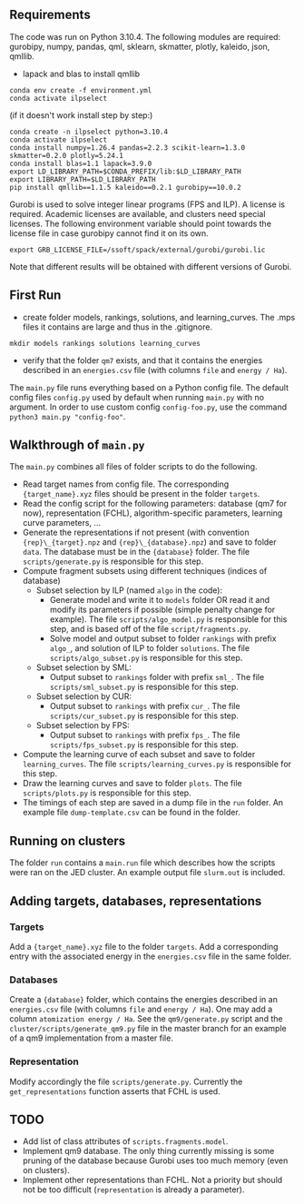 ## Requirements

The code was run on Python 3.10.4. The following modules are required: gurobipy, numpy, pandas, qml, sklearn, skmatter, plotly, kaleido, json, qmllib.
+ lapack and blas to install qmllib
```
conda env create -f environment.yml
conda activate ilpselect
```
(if it doesn't work install step by step:)
```
conda create -n ilpselect python=3.10.4
conda activate ilpselect
conda install numpy=1.26.4 pandas=2.2.3 scikit-learn=1.3.0 skmatter=0.2.0 plotly=5.24.1
conda install blas=1.1 lapack=3.9.0
export LD_LIBRARY_PATH=$CONDA_PREFIX/lib:$LD_LIBRARY_PATH
export LIBRARY_PATH=$LD_LIBRARY_PATH
pip install qmllib==1.1.5 kaleido==0.2.1 gurobipy==10.0.2
```

Gurobi is used to solve integer linear programs (FPS and ILP). A license is required. Academic licenses are available, and clusters need special licenses.
The following environment variable should point towards the license file in case gurobipy cannot find it on its own.
```
export GRB_LICENSE_FILE=/ssoft/spack/external/gurobi/gurobi.lic
```

Note that different results will be obtained with different versions of Gurobi.

## First Run

- create folder models, rankings, solutions, and learning_curves. The .mps files it contains are large and thus in the .gitignore.
```
mkdir models rankings solutions learning_curves
```

- verify that the folder `qm7` exists, and that it contains the energies described in an `energies.csv` file (with columns `file` and `energy / Ha`).

The `main.py` file runs everything based on a Python config file. The default config files `config.py` used by default when running `main.py` with no argument.
In order to use custom config `config-foo.py`, use the command `python3 main.py "config-foo"`.

## Walkthrough of `main.py`

The `main.py` combines all files of folder scripts to do the following.

- Read target names from config file. The corresponding `{target_name}.xyz` files should be present in the folder `targets`.
- Read the config script for the following parameters: database (qm7 for now), representation (FCHL), algorithm-specific parameters, learning curve parameters, ...
- Generate the representations if not present (with convention `{rep}\_{target}.npz` and `{rep}\_{database}.npz`) and save to folder `data`. The database must be in the `{database}` folder.
The file `scripts/generate.py` is responsible for this step.
- Compute fragment subsets using different techniques (indices of database)
	- Subset selection by ILP (named `algo` in the code):
		- Generate model and write it to `models` folder OR read it and modify its parameters if possible (simple penalty change for example).
		The file `scripts/algo_model.py` is responsible for this step, and is based off of the file `script/fragments.py`.
		- Solve model and output subset to folder `rankings` with prefix `algo_`, and solution of ILP to folder `solutions`.
		The file `scripts/algo_subset.py` is responsible for this step.
	- Subset selection by SML:
		- Output subset to `rankings` folder with prefix `sml_`.
		The file `scripts/sml_subset.py` is responsible for this step.
	- Subset selection by CUR:
		- Output subset to `rankings` with prefix `cur_`.
		The file `scripts/cur_subset.py` is responsible for this step.
	- Subset selection by FPS:
		- Output subset to `rankings` with prefix `fps_`.
		The file `scripts/fps_subset.py` is responsible for this step.
- Compute the learning curve of each subset and save to folder `learning_curves`.
The file `scripts/learning_curves.py` is responsible for this step.
- Draw the learning curves and save to folder `plots`.
The file `scripts/plots.py` is responsible for this step.
- The timings of each step are saved in a dump file in the `run` folder. An example file `dump-template.csv` can be found in the folder.

## Running on clusters

The folder `run` contains a `main.run` file which describes how the scripts were ran on the JED cluster.
An example output file `slurm.out` is included.

## Adding targets, databases, representations

### Targets

Add a `{target_name}.xyz` file to the folder `targets`.
Add a corresponding entry with the associated energy in the `energies.csv` file in the same folder.

### Databases

Create a `{database}` folder, which contains the energies described in an `energies.csv` file (with columns `file` and `energy / Ha`).
One may add a column `atomization energy / Ha`. 
See the `qm9/generate.py` script and the `cluster/scripts/generate_qm9.py` file in the master branch for an example of a qm9 implementation from a master file.

### Representation

Modify accordingly the file `scripts/generate.py`. Currently the `get_representations` function asserts that FCHL is used.

## TODO

- Add list of class attributes of `scripts.fragments.model`.
- Implement qm9 database. The only thing currently missing is some pruning of the database because Gurobi uses too much memory (even on clusters). 
- Implement other representations than FCHL. Not a priority but should not be too difficult (`representation` is already a parameter).
